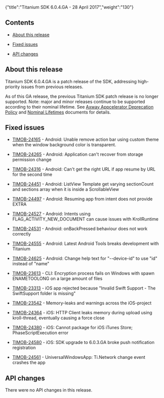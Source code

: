 {"title":"Titanium SDK 6.0.4.GA - 28 April 2017","weight":"130"}

## Contents

* [About this release](#about-this-release)

* [Fixed issues](#fixed-issues)

* [API changes](#api-changes)

## About this release

Titanium SDK 6.0.4.GA is a patch release of the SDK, addressing high-priority issues from previous releases.

As of this GA release, the previous Titanium SDK patch release is no longer supported. Note: major and minor releases continue to be supported according to their nominal lifetime. See [Axway Appcelerator Deprecation Policy](/docs/appc/AMPLIFY_Appcelerator_Services_Overview/Axway_Appcelerator_Deprecation_Policy/) and [Nominal Lifetimes](/docs/appc/AMPLIFY_Appcelerator_Services_Overview/Axway_Appcelerator_Product_Lifecycle/#nominal-lifetimes) documents for details.

## Fixed issues

* [TIMOB-24165](https://jira.appcelerator.org/browse/TIMOB-24165) - Android: Unable remove action bar using custom theme when the window background color is transparent.

* [TIMOB-24265](https://jira.appcelerator.org/browse/TIMOB-24265) - Android: Application can't recover from storage permission change

* [TIMOB-24316](https://jira.appcelerator.org/browse/TIMOB-24316) - Android: Can't get the right URL if app resume by URL for the second time

* [TIMOB-24451](https://jira.appcelerator.org/browse/TIMOB-24451) - Android: ListView Template get varying sectionCount and sections array when it is inside a ScrollableView

* [TIMOB-24497](https://jira.appcelerator.org/browse/TIMOB-24497) - Android: Resuming app from intent does not provide EXTRA

* [TIMOB-24527](https://jira.appcelerator.org/browse/TIMOB-24527) - Android: Intents using FLAG\_ACTIVITY\_NEW\_DOCUMENT can cause issues with KrollRuntime

* [TIMOB-24531](https://jira.appcelerator.org/browse/TIMOB-24531) - Android: onBackPressed behaviour does not work correctly

* [TIMOB-24555](https://jira.appcelerator.org/browse/TIMOB-24555) - Android: Latest Android Tools breaks development with Titanium

* [TIMOB-24625](https://jira.appcelerator.org/browse/TIMOB-24625) - Android: Change help text for "--device-id" to use "id" instead of "name"

* [TIMOB-23613](https://jira.appcelerator.org/browse/TIMOB-23613) - CLI: Encryption process fails on Windows with spawn ENAMETOOLONG on a large amount of files

* [TIMOB-23313](https://jira.appcelerator.org/browse/TIMOB-23313) - iOS app rejected because "Invalid Swift Support - The SwiftSupport folder is missing"

* [TIMOB-23542](https://jira.appcelerator.org/browse/TIMOB-23542) - Memory-leaks and warnings across the iOS-project

* [TIMOB-24364](https://jira.appcelerator.org/browse/TIMOB-24364) - iOS: HTTP Client leaks memory during upload using kroll-thread, eventually causing a force close

* [TIMOB-24380](https://jira.appcelerator.org/browse/TIMOB-24380) - iOS: Cannot package for iOS iTunes Store; PhaseScriptExecution error

* [TIMOB-24580](https://jira.appcelerator.org/browse/TIMOB-24580) - iOS: SDK upgrade to 6.0.3.GA broke push notification registration

* [TIMOB-24561](https://jira.appcelerator.org/browse/TIMOB-24561) - UniversalWindowsApp: Ti.Network change event crashes the app

## API changes

There were no API changes in this release.
